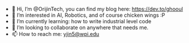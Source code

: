 - 👋 Hi, I’m @OrijinTech, you can find my blog here: https://dev.to/ghooul
- 👀 I’m interested in AI, Robotics, and of course chicken wings :P
- 🌱 I’m currently learning: how to write industrial level code
- 💞️ I’m looking to collaborate on anywhere that needs me.
- 📫 How to reach me: yjin5@wpi.edu
<!---
OrijinTech/OrijinTech is a ✨ special ✨ repository because its `README.md` (this file) appears on your GitHub profile.
You can click the Preview link to take a look at your changes.
--->
